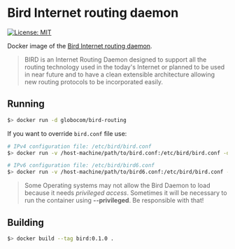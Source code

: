 # Bird Internet routing daemon
[![License: MIT](https://img.shields.io/badge/License-MIT-yellow.svg)](https://raw.githubusercontent.com/globocom/bird-routing/master/LICENSE)


Docker image of the [Bird Internet routing daemon](http://bird.network.cz/).

> BIRD is an Internet Routing Daemon designed to support all the routing technology used in the today's Internet or planned to be used in near future and to have a clean extensible architecture allowing new routing protocols to be incorporated easily.

## Running
```bash
$> docker run -d globocom/bird-routing
```
If you want to override ```bird.conf``` file use:
```bash
# IPv4 configuration file: /etc/bird/bird.conf
$> docker run -v /host-machine/path/to/bird.conf:/etc/bird/bird.conf -d globocom/bird-routing

# IPv6 configuration file: /etc/bird/bird6.conf
$> docker run -v /host-machine/path/to/bird6.conf:/etc/bird/bird.conf -d globocom/bird-routing
```

> Some Operating systems may not allow the Bird Daemon to load because it needs *privileged access*.
> Sometimes it will be necessary to run the container using **--privileged**. Be responsible with that!

## Building
```bash
$> docker build --tag bird:0.1.0 .
```
